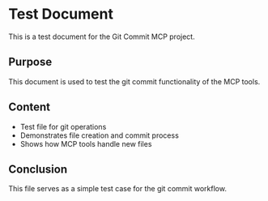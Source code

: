 # Test Document

This is a test document for the Git Commit MCP project.

## Purpose

This document is used to test the git commit functionality of the MCP tools.

## Content

- Test file for git operations
- Demonstrates file creation and commit process
- Shows how MCP tools handle new files

## Conclusion

This file serves as a simple test case for the git commit workflow.
